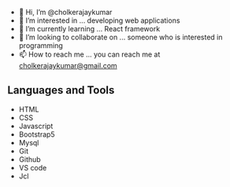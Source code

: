 - 👋 Hi, I’m @cholkerajaykumar
- 👀 I’m interested in ... developing web applications
- 🌱 I’m currently learning ... React framework
- 💞️ I’m looking to collaborate on ... someone who is interested in programming
- 📫 How to reach me ... you can reach me at cholkerajaykumar@gmail.com

## Languages and Tools

- HTML
- CSS
- Javascript
- Bootstrap5
- Mysql
- Git
- Github
- VS code
- Jcl


<!---
cholkerajaykumar/cholkerajaykumar is a ✨ special ✨ repository because its `README.md` (this file) appears on your GitHub profile.
You can click the Preview link to take a look at your changes.
--->
